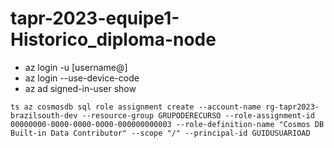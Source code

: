 # tapr-2023-equipe1-Historico_diploma-node




 - az login -u [username@]
 - az login --use-device-code
 - az ad signed-in-user show

`ts
az cosmosdb sql role assignment create --account-name rg-tapr2023-brazilsouth-dev --resource-group GRUPODERECURSO --role-assignment-id 00000000-0000-0000-0000-000000000003 --role-definition-name "Cosmos DB Built-in Data Contributor" --scope "/" --principal-id GUIDUSUARIOAD
`
